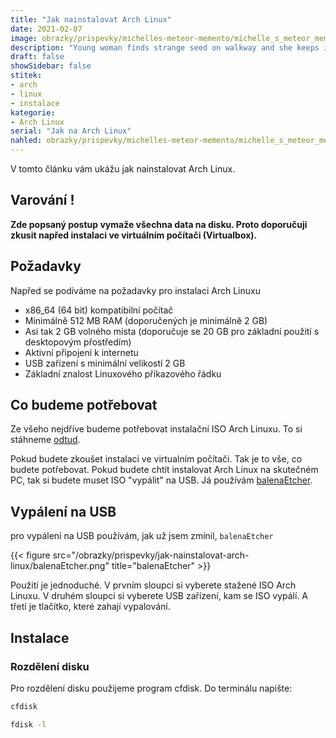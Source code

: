 ```yaml
---
title: "Jak nainstalovat Arch Linux"
date: 2021-02-07
image: obrazky/prispevky/michelles-meteor-memento/michelle_s_meteor_memento_nahled.png
description: "Young woman finds strange seed on walkway and she keeps it as a memonto for meteor crash."
draft: false
showSidebar: false
stitek:
- arch
- linux
- instalace
kategorie:
- Arch Linux
serial: "Jak na Arch Linux"
nahled: obrazky/prispevky/michelles-meteor-memento/michelle_s_meteor_memento_nahled.png
---
```

V tomto článku vám ukážu jak nainstalovat Arch Linux.
<!--more-->
## Varování !
**Zde popsaný postup vymaže všechna data na disku. Proto doporučuji zkusit napřed instalaci ve virtuálním počítači (Virtualbox).**


## Požadavky

Napřed se podíváme na požadavky pro instalaci Arch Linuxu

-   x86_64 (64 bit) kompatibilní počítač
-   Minimálně 512 MB RAM (doporučených je minimálně 2 GB)
-   Asi tak 2 GB volného místa (doporučuje se 20 GB pro základní použití s desktopovým přostředím)
-   Aktivní připojení k internetu
-   USB zařízení s minimální velikostí 2 GB
-   Základní znalost Linuxového příkazového řádku


## Co budeme potřebovat

Ze všeho nejdříve budeme potřebovat instalační ISO Arch Linuxu. To si stáhneme [odtud](https://archlinux.org/download/).

Pokud budete zkoušet instalaci ve virtualním počítači. Tak je to vše, co budete potřebovat. Pokud budete chtít instalovat
Arch Linux na skutečném PC, tak si budete muset ISO "vypálit" na USB. Já používám [balenaEtcher](https://www.balena.io/etcher/).

## Vypálení na USB

pro vypálení na USB používám, jak už jsem zmínil, `balenaEtcher`

{{< figure src="/obrazky/prispevky/jak-nainstalovat-arch-linux/balenaEtcher.png" title="balenaEtcher" >}}

Použití je jednoduché. V prvním sloupci si vyberete stažené ISO Arch Linuxu. V druhém sloupci si vyberete USB zařízení, kam se ISO vypálí. A třetí je tlačítko, které zahají vypalování.


## Instalace

### Rozdělení disku

Pro rozdělení disku použijeme program cfdisk. Do terminálu napište:

```bash
cfdisk
```

```bash
fdisk -l
``` 